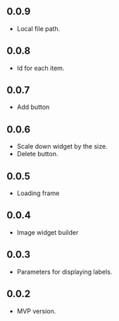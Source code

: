 ## 0.0.9

- Local file path.

## 0.0.8

- Id for each item.

## 0.0.7

- Add button

## 0.0.6

- Scale down widget by the size.
- Delete button.

## 0.0.5

- Loading frame

## 0.0.4

- Image widget builder

## 0.0.3

- Parameters for displaying labels.

## 0.0.2

- MVP version.